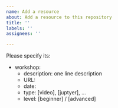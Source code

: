 ```yaml
---
name: Add a resource
about: Add a resource to this repository
title: ''
labels: ''
assignees: ''

---
```


Please specify its:

- workshop:
  - description: one line description
  - URL:
  - date:
  - type: [video], [juptyer], ...
  - level: [beginner] / [advanced]
